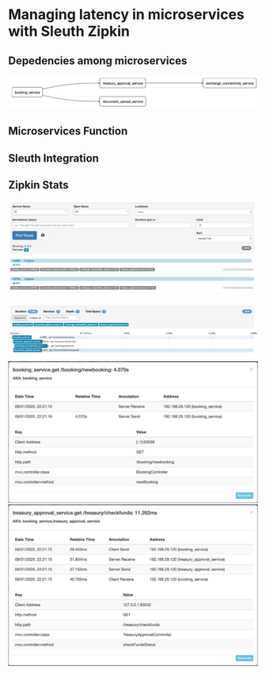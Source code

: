# Managing latency in microservices with Sleuth Zipkin 

## Depedencies among microservices 
![](https://github.com/bhargrah/java_sleuth_zipkin_ms_maven/blob/master/images/Interaction.png)

## Microservices Function

## Sleuth Integration 

## Zipkin Stats
![](https://github.com/bhargrah/java_sleuth_zipkin_ms_maven/blob/master/images/spans_flow.png)
![](https://github.com/bhargrah/java_sleuth_zipkin_ms_maven/blob/master/images/trace_flow.png)
![](https://github.com/bhargrah/java_sleuth_zipkin_ms_maven/blob/master/images/booking_flow.png)
![](https://github.com/bhargrah/java_sleuth_zipkin_ms_maven/blob/master/images/book_treas_flow.png)
